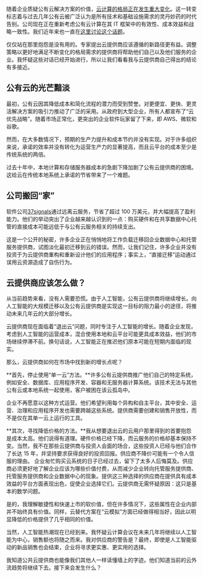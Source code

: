 随着企业质疑公有云解决方案的价值，[云计算的格局正在发生重大变化](https://www.bbc.com/news/articles/cd114lllyp6o)。这一转变标志着与过去几年公有云被广泛认为是所有技术和基础设施需求的灵丹妙药的时代告别。公司现在正在重新考虑公有云计算在其 IT 框架中的有效性、成本效益和战略一致性。我们近年来也一直在[这里讨论这个话题](https://www.infoworld.com/search?q=linthicum+%2B+repatriation#gsc.tab=0&gsc.q=linthicum%20%2B%20repatriation&gsc.page=1)。

仅仅站在那里抱怨是没有用的。专家提出云提供商应该遵循的新路径更有益。调整策略以更好地满足不断变化的格局需求的提供商将帮助他们自己以及他们服务的企业。我怀疑这些对话已经开始进行，所以让我们看看我与云提供商自己得出的结论有多接近。

## 公有云的光芒黯淡

最初，公有云因其降低成本和简化流程的潜力而受到赞誉。对更便宜、更快、更灵活解决方案的吸引力推动了广泛的采用。从政府到大型企业，所有人都宣布了“云优先战略”。随着市场正常化，更突出的企业软件玩家留了下来，即 AWS、微软和谷歌。

然而，在大多数情况下，预期的生产力提升和成本节约并没有实现。对于许多组织来说，承诺的效率并没有转化为运营生产力的显著提高，而且云平台的成本至少是传统系统的两倍。

过去十年中，本地计算和存储服务器成本的急剧下降加剧了公有云提供商的困境。这给云在传统本地系统上承诺的节省带来了一个难题。

## 公司搬回“家”

软件公司[37signals](https://www.infoworld.com/article/3711843/why-exit-the-cloud-37signals-explains.html)通过远离云服务，节省了超过 100 万美元，并大幅提高了盈利能力。他们的举动突出了企业越来越认识到的一点：购买硬件和在共享数据中心托管的直接成本可能远低于与公有云服务相关的持续支出。

这是一个公开的秘密，许多企业正在悄悄地将工作负载迁移回企业数据中心和托管服务提供商，试图淡化最初迁移到云的错误。然而，让我们记住，许多企业并没有投资于为云提供商重构和重新设计他们的应用程序；事实上，“直接迁移”运动通过误用云资源造成了自伤行为。

## 云提供商应该怎么做？

从当前趋势来看，没有人需要恐慌。由于人工智能，公有云提供商将继续增长。向人工智能的大规模迁移以及公有云提供商是实现这一目标的阻力最小的途径，将推动未来几年云的大部分增长。

云提供商现在面临着“退出云”问题，同时专注于人工智能的增长。随着企业发现，考虑到人工智能的运营成本，混合使用本地和云平台可能更具成本效益，他们的市场继续停滞不前。换句话说，人工智能正在推迟他们原本可能在短期内面临的现实。

那么，云提供商如何在市场中找到新的增长点呢？

**首先，停止使用“单一云”方法。**许多公有云提供商推广他们自己的特定系统，例如安全、数据库、应用程序开发、容器和无服务器计算系统。该技术无法与其他公有云或本地系统一起使用，客户被困在该云孤岛中。

企业不再愿意以这种方式运营。他们希望利用每个异构和自主平台，其中安全、运营、治理和应用程序开发也需要跨越这些系统。提供商需要创建和销售开放性，而不是仅在其单一云上运行的工具。

**其次，寻找降低价格的方法。**我从想要退出云的云用户那里得到的首要抱怨是成本太高。他们说得有道理。硬件价格已经下降，而云服务的价格却基本保持不变。当然，我不在那些云提供商与投资人会面的场合，这些投资人已经与他们合作了长达 15 年，并坚持要求获得良好的投资回报。供应商不降价可能有一个令人信服的理由。
企业匆忙购买云系统的日子已经过去，留下了太多人后悔莫及。供应商必须更好地了解企业应该为哪些价值付费，从而减少企业转向托管服务提供商、托管服务提供商和企业数据中心的现象。提供这三种选择的供应商在提供具有成本效益的平台方面表现出色，促使企业选择它们。云提供商无需怀疑原因：这只是基本的数学问题。

是的，我理解敏捷性和快速上市的软价值，但在许多情况下，这些属性在企业内部并不始终具有价值。同样，云替代方案在“云模拟”方面已经做得相当好，因此以明显降低的价格提供了几乎相同的价值。

当然，人工智能热潮现在已经到来。我怀疑云计算会议在未来几年将继续以人工智能为中心，销售额也将随之而来。我对供应商的警告是？最终，即使是人工智能驱动的新品销售也会结束，企业将寻求更实惠、更实用的选择。

我知道公共云提供商也能像我们其他人一样读懂墙上的字迹。他们知道当前的云外流趋势将继续下去。接下来会发生什么？